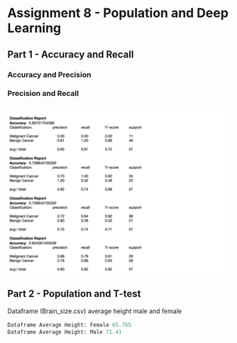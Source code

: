 # Assignment 8 - Population and Deep Learning

## Part 1 - Accuracy and Recall

### Accuracy and Precision

### Precision and Recall

![Text](https://github.com/HakimiX/BusinessIntelligence/blob/master/Assignment8/Model/model.jpg)

## Part 2 - Population and T-test

Dataframe (Brain_size.csv) average height male and female
```python
Dataframe Average Height: Female 65.765
Dataframe Average Height: Male 71.41
```